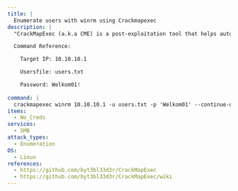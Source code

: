 ```yaml
---
title: |
  Enumerate users with winrm using Crackmapexec
description: |
  "CrackMapExec (a.k.a CME) is a post-exploitation tool that helps automate assessing the security of large Active Directory networks." - https://github.com/byt3bl33d3r/CrackMapExec/wiki. This command will enumerate domain groups, local groups, logged on users, relative identifiers (RIDs), sessions, domain users, SMB shares/permissions, and get the domain password policy. 

  Command Reference:

  	Target IP: 10.10.10.1

  	Usersfile: users.txt

  	Password: Welkom01!
    
command: |
  crackmapexec winrm 10.10.10.1 -u users.txt -p 'Welkom01' --continue-on-success
items:
  - No_Creds
services:
  - SMB
attack_types:
  - Enumeration
OS:
  - Linux
references:
  - https://github.com/byt3bl33d3r/CrackMapExec
  - https://github.com/byt3bl33d3r/CrackMapExec/wiki
---
```

